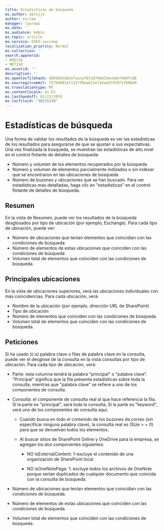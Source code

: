```yaml
---
title: Estadísticas de búsqueda
ms.author: markjjo
author: esclee
manager: laurawi
ms.date: ''
ms.audience: Admin
ms.topic: article
ms.service: O365-seccomp
localization_priority: Normal
ms.collection: ''
search.appverid:
- MOE150
- MET150
ms.assetid: ''
description: ''
ms.openlocfilehash: 98999d3d82efaace7673d70b0334cb0efb80fc08
ms.sourcegitcommit: f57b4001ef1327f0ea622e716a4d7d78f1769b49
ms.translationtype: MT
ms.contentlocale: es-ES
ms.lasthandoff: 02/23/2019
ms.locfileid: "30215210"
---
```

# <a name="search-statistics"></a>Estadísticas de búsqueda

Una forma de validar los resultados de la búsqueda es ver las estadísticas de los resultados para asegurarse de que se ajustan a sus expectativas. Una vez finalizada la búsqueda, se muestran las estadísticas de alto nivel en el control flotante de detalles de búsqueda:
- Número y volumen de los elementos recuperados por la búsqueda
- Número y volumen de elementos parcialmente indizados o sin indexar que se encontraron en las ubicaciones de búsqueda
- Número de buzones y ubicaciones que se han buscado. Para ver estadísticas más detalladas, haga clic en "estadísticas" en el control flotante de detalles de búsqueda.

## <a name="summary"></a>Resumen

En la vista de Resumen, puede ver los resultados de la búsqueda desglosados por tipo de ubicación (por ejemplo, Exchange). Para cada tipo de ubicación, puede ver:
- Número de ubicaciones que tenían elementos que coincidían con las condiciones de búsqueda
- Número de elementos de estas ubicaciones que coinciden con las condiciones de búsqueda
- Volumen total de elementos que coinciden con las condiciones de búsqueda.

## <a name="top-locations"></a>Principales ubicaciones

En la vista de ubicaciones superiores, verá las ubicaciones individuales con más coincidencias. Para cada ubicación, verá:
- Nombre de la ubicación (por ejemplo, dirección URL de SharePoint)
- Tipo de ubicación
- Número de elementos que coinciden con las condiciones de búsqueda
- Volumen total de elementos que coinciden con las condiciones de búsqueda.

## <a name="queries"></a>Peticiones

Si ha usado (c:s) palabra clave o filas de palabra clave en la consulta, puede ver el desglose de la consulta en la vista consultas por tipo de ubicación. Para cada tipo de ubicación, verá:

- Parte: esta columna tendrá la palabra "principal" o "palabra clave". "Principal" significa que la fila presenta estadísticas sobre toda la consulta, mientras que "palabra clave" se refiere a uno de los componentes de consulta.

- Consulta: el componente de consulta real al que hace referencia la fila. Si la parte es "principal", será toda la consulta; Si la parte es "keyword", verá uno de los componentes de consulta aquí.
  
  - Cuando busca en todo el contenido de los buzones de correo (sin especificar ninguna palabra clave), la consulta real es (Size > = 0) para que se devuelvan todos los elementos.
  
  - Al buscar sitios de SharePoint Online y OneDrive para la empresa, se agregan los dos componentes siguientes:
    
    - NO IsExternalContent: 1-excluye el contenido de una organización de SharePoint local
    
    - NO isOneNotePage: 1: excluye todos los archivos de OneNote porque serían duplicados de cualquier documento que coincida con la consulta de búsqueda.

- Número de ubicaciones que tenían elementos que coincidían con las condiciones de búsqueda.

- Número de elementos de estas ubicaciones que coinciden con las condiciones de búsqueda.

- Volumen total de elementos que coinciden con las condiciones de búsqueda.